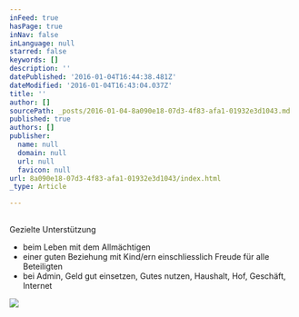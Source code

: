```yaml
---
inFeed: true
hasPage: true
inNav: false
inLanguage: null
starred: false
keywords: []
description: ''
datePublished: '2016-01-04T16:44:38.481Z'
dateModified: '2016-01-04T16:43:04.037Z'
title: ''
author: []
sourcePath: _posts/2016-01-04-8a090e18-07d3-4f83-afa1-01932e3d1043.md
published: true
authors: []
publisher:
  name: null
  domain: null
  url: null
  favicon: null
url: 8a090e18-07d3-4f83-afa1-01932e3d1043/index.html
_type: Article

---
```

## 

Gezielte Unterstützung

* beim Leben mit dem Allmächtigen
* einer guten Beziehung mit Kind/ern einschliesslich Freude für alle Beteiligten
* bei Admin, Geld gut einsetzen, Gutes nutzen, Haushalt, Hof, Geschäft, Internet

![](https://the-grid-user-content.s3-us-west-2.amazonaws.com/13151057-8a11-4f24-926a-40a1f80bbbba.jpg)